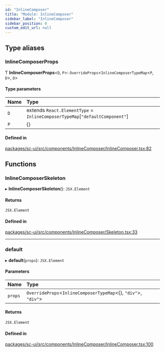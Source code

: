```yaml
---
id: "InlineComposer"
title: "Module: InlineComposer"
sidebar_label: "InlineComposer"
sidebar_position: 0
custom_edit_url: null
---
```


## Type aliases

### InlineComposerProps

Ƭ **InlineComposerProps**<`D`, `P`\>: `OverrideProps`<`InlineComposerTypeMap`<`P`, `D`\>, `D`\>

#### Type parameters

| Name | Type |
| :------ | :------ |
| `D` | extends `React.ElementType` = `InlineComposerTypeMap`[``"defaultComponent"``] |
| `P` | {} |

#### Defined in

[packages/sc-ui/src/components/InlineComposer/InlineComposer.tsx:82](https://github.com/selfcommunity/community-ui/blob/7f26f69/packages/sc-ui/src/components/InlineComposer/InlineComposer.tsx#L82)

## Functions

### InlineComposerSkeleton

▸ **InlineComposerSkeleton**(): `JSX.Element`

#### Returns

`JSX.Element`

#### Defined in

[packages/sc-ui/src/components/InlineComposer/Skeleton.tsx:33](https://github.com/selfcommunity/community-ui/blob/7f26f69/packages/sc-ui/src/components/InlineComposer/Skeleton.tsx#L33)

___

### default

▸ **default**(`props`): `JSX.Element`

#### Parameters

| Name | Type |
| :------ | :------ |
| `props` | `OverrideProps`<`InlineComposerTypeMap`<{}, ``"div"``\>, ``"div"``\> |

#### Returns

`JSX.Element`

#### Defined in

[packages/sc-ui/src/components/InlineComposer/InlineComposer.tsx:100](https://github.com/selfcommunity/community-ui/blob/7f26f69/packages/sc-ui/src/components/InlineComposer/InlineComposer.tsx#L100)
